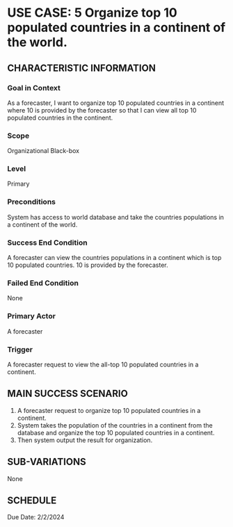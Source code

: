 # USE CASE: 5 Organize top 10 populated countries in a continent of the world.
## CHARACTERISTIC INFORMATION
 
### Goal in Context
 
As a forecaster, I want to organize top 10 populated countries in a continent where 10 is provided by the forecaster so that I can view all top 10 populated countries in the continent.
 
### Scope
 
Organizational Black-box
 
### Level
 
Primary
 
### Preconditions
 
System has access to world database and take the countries populations in a continent of the world.
 
### Success End Condition
 
A forecaster can view the countries populations in a continent which is top 10 populated countries. 10 is provided by the forecaster.
 
### Failed End Condition
 
None
 
### Primary Actor
 
A forecaster
 
### Trigger
 
A forecaster request to view the all-top 10 populated countries in a continent.
 
## MAIN SUCCESS SCENARIO
 
1. A forecaster request to organize top 10 populated countries in a continent.
2. System takes the population of the countries in a continent from the database and organize the top 10 populated countries in a continent.
3. Then system output the result for organization.
 
## SUB-VARIATIONS
 
None
 
## SCHEDULE
 
Due Date: 2/2/2024
